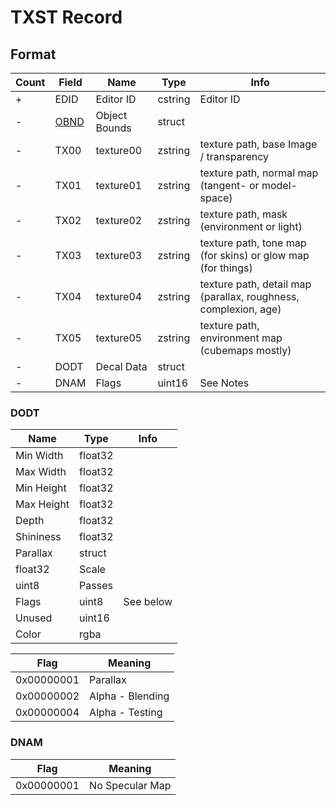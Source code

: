 TXST Record
===========

## Format

Count | Field | Name | Type | Info
------|-------|------|------|-----
+ | EDID | Editor ID | cstring | Editor ID
- | [OBND](Fields/OBND.md) | Object Bounds | struct | 
- | TX00 | texture00 | zstring | texture path, base Image / transparency
- | TX01 | texture01 | zstring | texture path, normal map (tangent- or model-space)
- | TX02 | texture02 | zstring | texture path, mask (environment or light)
- | TX03 | texture03 | zstring | texture path, tone map (for skins) or glow map (for things)
- | TX04 | texture04 | zstring | texture path, detail map (parallax, roughness, complexion, age)
- | TX05 | texture05 | zstring | texture path, environment map (cubemaps mostly)
- | DODT | Decal Data | struct | 
- | DNAM | Flags | uint16 | See Notes

### DODT

Name | Type | Info
------|------|-----
Min Width | float32 | 
Max Width | float32 | 
Min Height | float32 | 
Max Height | float32 | 
Depth | float32 | 
Shininess | float32 | 
Parallax | struct | 
 | float32 | Scale
 | uint8 | Passes
Flags | uint8 | See below
Unused | uint16 |
Color | rgba | 

Flag | Meaning
-----|--------
0x00000001 | Parallax
0x00000002 | Alpha - Blending
0x00000004 | Alpha - Testing

### DNAM

Flag | Meaning
-----|--------
0x00000001 | No Specular Map
